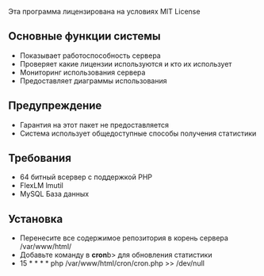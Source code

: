 Эта программа лицензирована на условиях MIT License

<h2>Основные функции системы</h2>

<ul>
<li>Показывает работоспособность сервера</li>
<li>Проверяет какие лицензии используются и кто их использует</li>
<li>Мониторинг использования сервера</li>
<li>Предоставляет диаграммы использования</li>
</ul>

<h2>Предупреждение</h2>

<ul>
<li>Гарантия на этот пакет не предоставляется</li>
<li>Система использует общедоступные способы получения статистики</li>
</ul>


<h2>Требования</h2>

<ul>
<li>64 битный всервер с поддержкой PHP</li>
<li>FlexLM lmutil</li>
<li>MySQL База данных</li>
</ul>

<h2>Установка</h2>

<ul>
<li>Перенесите все содержимое репозитория в корень сервера /var/www/html/</li>
<li>Добавьте команду в <b>cron</b>b> для обновления статистики</li>
<li>15 * * * *  php /var/www/html/cron/cron.php >> /dev/null</li>
</ul>









